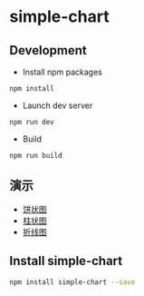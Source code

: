 # simple-chart


## Development

- Install npm packages

```
npm install
```

- Launch dev server

```
npm run dev
```

- Build

```
npm run build
```

## 演示

- [饼状图](http://example.alvinhtml.com/simple-chart/example/pie.html)
- [柱状图](http://example.alvinhtml.com/simple-chart/example/pie.html)
- [折线图](http://example.alvinhtml.com/simple-chart/example/pie.html)

## Install simple-chart

```bash
npm install simple-chart --save
```
